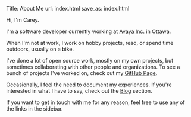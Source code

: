Title: About Me
url: index.html
save_as: index.html

Hi, I'm Carey.

I'm a software developer currently working at [Avaya Inc.] in Ottawa.

When I'm not at work, I work on hobby projects, read, or spend time outdoors, usually on a bike.

I've done a lot of open source work, mostly on my own projects, but sometimes collaborating with other people and organizations.
To see a bunch of projects I've worked on, check out my [GitHub Page][].

Occasionally, I feel the need to document my experiences. If you're interested in what I have to say, check out the [Blog][] section.

If you want to get in touch with me for any reason, feel free to use any of the links in the sidebar.

  [Avaya Inc.]: http://www.avaya.com/ca-en/
  [GitHub page]: https://github.com/pR0Ps
  [Blog]: /blog
  [resume]: {filename}/files/cv.pdf
